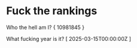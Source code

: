 # Fuck the rankings

Who the hell am I?
{ 10981845 }

What fucking year is it?
[ 2025-03-15T00:00:00Z ]
